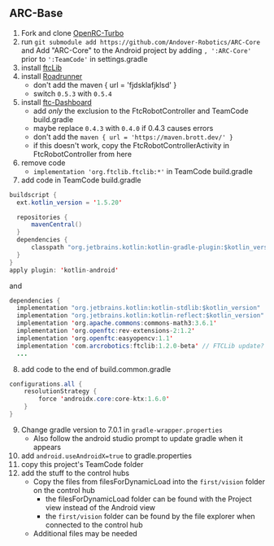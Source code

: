 ## ARC-Base
1. Fork and clone [OpenRC-Turbo](https://github.com/OpenFTC/OpenRC-Turbo)
2. run `git submodule add https://github.com/Andover-Robotics/ARC-Core` and Add "ARC-Core" to the Android project by adding `, ':ARC-Core'` prior to `':TeamCode'` in settings.gradle
3. install [ftcLib](https://docs.ftclib.org/ftclib/installation)
4. install [Roadrunner](https://acme-robotics.gitbook.io/road-runner/)
    - don't add the maven { url = 'fjdsklafjklsd' }
    - switch `0.5.3` with `0.5.4`
5. install [ftc-Dashboard](https://acmerobotics.github.io/ftc-dashboard/gettingstarted)
    - add *only* the exclusion to the FtcRobotController and TeamCode build.gradle
    - maybe replace `0.4.3` with `0.4.0` if 0.4.3 causes errors
    - don't add the `maven { url = 'https://maven.brott.dev/' }`
    - if this doesn't work, copy the FtcRobotControllerActivity in FtcRobotController from here
6. remove code
    - `implementation 'org.ftclib.ftclib:*'` in TeamCode build.gradle 
7. add code in TeamCode build.gradle
```java
buildscript {
  ext.kotlin_version = '1.5.20'

  repositories {
      mavenCentral()
  }
  dependencies {
      classpath "org.jetbrains.kotlin:kotlin-gradle-plugin:$kotlin_version"
  }
}
apply plugin: 'kotlin-android'

```
and 
```java
dependencies {
  implementation "org.jetbrains.kotlin:kotlin-stdlib:$kotlin_version"
  implementation "org.jetbrains.kotlin:kotlin-reflect:$kotlin_version"
  implementation 'org.apache.commons:commons-math3:3.6.1'
  implementation 'org.openftc:rev-extensions-2:1.2'
  implementation 'org.openftc:easyopencv:1.1'
  implementation 'com.arcrobotics:ftclib:1.2.0-beta' // FTCLib update?
  ...
```
8. add code to the end of build.common.gradle
```java
configurations.all {
    resolutionStrategy {
        force 'androidx.core:core-ktx:1.6.0'
    }
}
```
9. Change gradle version to 7.0.1 in `gradle-wrapper.properties` 
    - Also follow the android studio prompt to update gradle when it appears
10. add `android.useAndroidX=true` to gradle.properties
11. copy this project's TeamCode folder
12. add the stuff to the control hubs
    - Copy the files from filesForDynamicLoad into the `first/vision` folder on the control hub
      - the filesForDynamicLoad folder can be found with the Project view instead of the Android view
      - the `first/vision` folder can be found by the file explorer when connected to the control hub
    - Additional files may be needed
    
